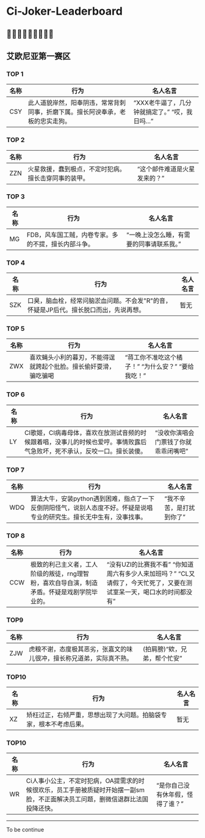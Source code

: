 # Ci-Joker-Leaderboard

## 🤡🤡🤡🤡🤡🤡🤡🤡🤡

## 艾欧尼亚第一赛区
### TOP 1 

名称 | 行为 | 名人名言|
-|-|-
CSY|此人道貌岸然，阳奉阴违，常常背刺同事，折磨下属。擅长阿谀奉承，老板的忠实走狗。  |“XXX老牛逼了，几分钟就搞定了。”  “哎，我日吗...”

### TOP 2
名称 | 行为 | 名人名言|
-|-|-
ZZN|火星救援，蠢到极点，不定时犯病。擅长击穿同事的装甲。|“这个邮件难道是火星发来的？”

### TOP 3
名称 | 行为 | 名人名言|
-|-|-
MG|FDB，风车国工贼，内卷专家。多的不提，擅长内部斗争。|“一晚上没怎么睡，有需要的同事请联系我。”

### TOP 4
名称 | 行为 | 名人名言|
-|-|-
SZK|口臭，脑血栓，经常问脑淤血问题。不会发"R"的音，怀疑是JP后代。擅长脱口而出，先说再想。|暂无

### TOP 5
名称 | 行为 | 名人名言|
-|-|-
ZWX|喜欢蝇头小利的暮刃，不能得逞就跨起个批脸。擅长偷奸耍滑，骗吃骗喝|“蒋工你不准吃这个橘子！” “为什么安？”  “要给我吃！”

### TOP 6
名称 | 行为 | 名人名言|
-|-|-
LY|CI歌姬，CI病毒母体，喜欢在放测试音频的时候跟着唱，没事儿的时候也爱哼。事情败露后气急败坏，死不承认，反咬一口。擅长装傻。|“没收你演唱会门票钱了你就乖乖闭嘴吧”

### TOP 7
名称 | 行为 | 名人名言|
-|-|-
WDQ|算法大牛，安装python遇到困难，指点了一下反倒阴阳怪气，说别人态度不好。怀疑是说唱专业的研究生。擅长无中生有，没事找事。|“我不辛苦，是打扰到你了”

### TOP 8
名称 | 行为 | 名人名言|
-|-|-
CCW|极致的利己主义者，工人阶级的叛徒，rng理智粉，喜欢自导自演，制造矛盾。怀疑是戏剧学院毕业的。|“没有UZI的比赛我不看” “你知道周六有多少人来加班吗？”  “CL又请假了，今天忙死了，又要在测试室呆一天，喝口水的时间都没有”

### TOP9
名称 | 行为 | 名人名言|
-|-|-
ZJW|虎粮不谢，态度极其恶劣，张嘉文的味儿很冲，擅长称兄道弟，实际真不熟。|(拍肩膀)“欸，兄弟，帮个忙安”

### TOP10
名称 | 行为 | 名人名言|
-|-|-
XZ|矫枉过正，右倾严重，思想出现了大问题。拍脑袋专家，根本不考虑后果。|暂无

### TOP10
名称 | 行为 | 名人名言|
-|-|-
WR|Ci人事小公主，不定时犯病，OA提需求的时候很欢乐，员工手册被质疑时开始摆一副sm脸，不正面解决员工问题，删微信退群比法国投降还快。|“是你自己没有休年假，怪得了谁？”

---
To be continue
